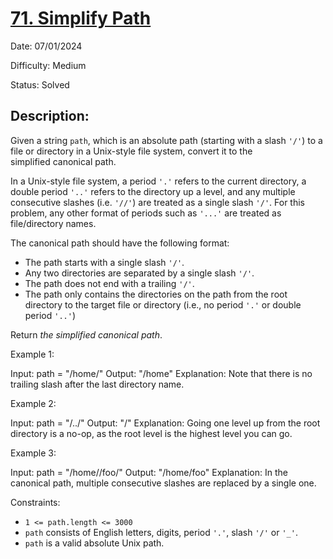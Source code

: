 # [71\. Simplify Path](https://leetcode.com/problems/simplify-path/)

Date: 07/01/2024

Difficulty: Medium

Status: Solved

## Description:

Given a string `path`, which is an absolute path (starting with a slash `'/'`) to a file or directory in a Unix-style file system, convert it to the simplified canonical path.

In a Unix-style file system, a period `'.'` refers to the current directory, a double period `'..'` refers to the directory up a level, and any multiple consecutive slashes (i.e. `'//'`) are treated as a single slash `'/'`. For this problem, any other format of periods such as `'...'` are treated as file/directory names.

The canonical path should have the following format:

-   The path starts with a single slash `'/'`.
-   Any two directories are separated by a single slash `'/'`.
-   The path does not end with a trailing `'/'`.
-   The path only contains the directories on the path from the root directory to the target file or directory (i.e., no period `'.'` or double period `'..'`)

Return *the simplified canonical path*.

Example 1:

Input: path = "/home/"
Output: "/home"
Explanation: Note that there is no trailing slash after the last directory name.

Example 2:

Input: path = "/../"
Output: "/"
Explanation: Going one level up from the root directory is a no-op, as the root level is the highest level you can go.

Example 3:

Input: path = "/home//foo/"
Output: "/home/foo"
Explanation: In the canonical path, multiple consecutive slashes are replaced by a single one.

Constraints:

-   `1 <= path.length <= 3000`
-   `path` consists of English letters, digits, period `'.'`, slash `'/'` or `'_'`.
-   `path` is a valid absolute Unix path.